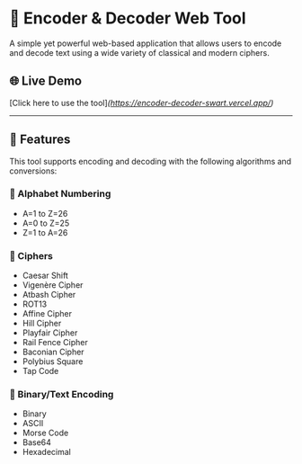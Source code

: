 # 🔐 Encoder & Decoder Web Tool

A simple yet powerful web-based application that allows users to encode and decode text using a wide variety of classical and modern ciphers.

## 🌐 Live Demo
[Click here to use the tool]*(https://encoder-decoder-swart.vercel.app/)*

---

## 🧠 Features

This tool supports encoding and decoding with the following algorithms and conversions:

### 🔢 Alphabet Numbering
- A=1 to Z=26
- A=0 to Z=25
- Z=1 to A=26

### 🔁 Ciphers
- Caesar Shift
- Vigenère Cipher
- Atbash Cipher
- ROT13
- Affine Cipher
- Hill Cipher
- Playfair Cipher
- Rail Fence Cipher
- Baconian Cipher
- Polybius Square
- Tap Code

### 🧮 Binary/Text Encoding
- Binary
- ASCII
- Morse Code
- Base64
- Hexadecimal
